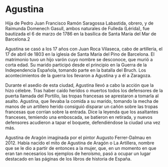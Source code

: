# Agustina
Hija de Pedro Juan Francisco Ramón Saragossa Labastida, obrero, y de Raimunda Domenech Gasull, ambos naturales de Fulleda (Lérida), fue bautizada el 6 de marzo de 1786 en la basílica de Santa María del Mar de Barcelona.2​

Agustina se casó a los 17 años con Juan Roca Vilaseca, cabo de artillería, el 17 de abril de 1803 en la iglesia de Santa María del Pino de Barcelona. El matrimonio tuvo un hijo varón cuyo nombre se desconoce, que murió a corta edad. Su marido participó desde el principio en la Guerra de la Independencia Española, tomando parte en la batalla del Bruch. Los acontecimientos de la guerra los llevaron a Agustina y a él a Zaragoza.

Durante el asedio de esta ciudad, Agustina llevó a cabo la acción que la hizo célebre. Tras haber caído heridos o muertos todos los defensores de la puerta llamada del Portillo, las tropas francesas se aprestaron a tomarla al asalto. Agustina, que llevaba la comida a su marido, tomando la mecha de manos de un artillero herido consiguió disparar un cañón sobre las tropas francesas que corrían sobre la entrada. Dice la leyenda que los asaltantes franceses, temiendo una emboscada, se batieron en retirada, y nuevos defensores acudieron a tapar el boquete, defendiéndose la ciudad una vez más.


Agustina de Aragón imaginada por el pintor Augusto Ferrer-Dalmau en 2012.
Había nacido el mito de Agustina de Aragón o La Artillera, nombre que se le dio a partir de entonces a la mujer, que, en un momento en que eran tan necesarios los ejemplos de heroísmo, pasó a ocupar un lugar destacado en las páginas de los libros de historia de España.
